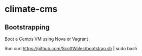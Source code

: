 climate-cms
===========

Bootstrapping
-------------

Boot a Centos VM using Nova or Vagrant

Run
    curl https://github.com/ScottWales/bootstrap.sh | sudo bash
